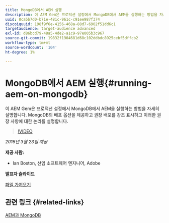 ```yaml
---
title: MongoDB에서 AEM 실행
description: 이 AEM Gem은 프로덕션 설정에서 MongoDB에서 AEM을 실행하는 방법을 자세히 설명합니다. MongoDB의 배포 옵션을 제공하고 권장 배포를 강조 표시하고 이러한 권장 사항에 대한 논리를 설명합니다.
uuid: 8ca5b7d0-b71e-481c-961c-c91ee987f374
discoiquuid: 198f9f6e-4156-468a-88d7-6902f51dd6c1
targetaudience: target-audience advanced
exl-id: d86bcd79-48a5-4de2-a1c9-97e005b3c967
source-git-commit: 19832f1904681d68c102ddbdc8925cebf5dffcb2
workflow-type: tm+mt
source-wordcount: '104'
ht-degree: 1%

---
```


# MongoDB에서 AEM 실행{#running-aem-on-mongodb}

이 AEM Gem은 프로덕션 설정에서 MongoDB에서 AEM을 실행하는 방법을 자세히 설명합니다. MongoDB의 배포 옵션을 제공하고 권장 배포를 강조 표시하고 이러한 권장 사항에 대한 논리를 설명합니다.

>[!VIDEO](https://video.tv.adobe.com/v/19304/?quality=9)

*2016년 3월 23일 제공*

**제공 사람:**

* Ian Boston, 선임 소프트웨어 엔지니어, Adobe

**발표자 슬라이드**

[파일 가져오기](assets/aem-gems-032316-onmongodb.pdf)

## 관련 링크 {#related-links}

[AEM과 MongoDB](https://docs.adobe.com/content/docs/en/aem/6-1/deploy/platform/aem-with-mongodb.html)

<!--
[Get back to the Overview](https://helpx.adobe.com/experience-manager/kt/eseminars/gems/aem-index.html)
-->
